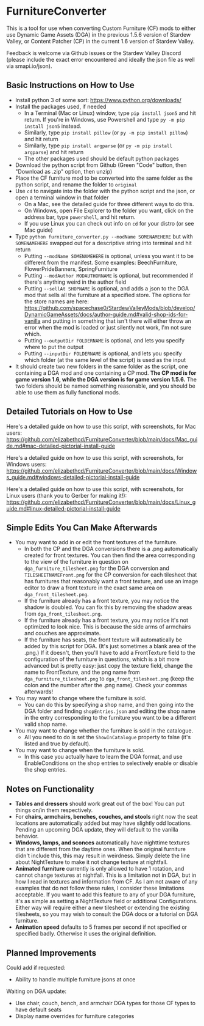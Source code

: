 # FurnitureConverter

This is a tool for use when converting Custom Furniture (CF) mods to either use Dynamic Game Assets (DGA) in the previous 1.5.6 version of Stardew Valley, or Content Patcher (CP) in the current 1.6 version of Stardew Valley. 

Feedback is welcome via Github issues or the Stardew Valley Discord (please include the exact error encountered and ideally the json file as well via smapi.io/json).

## Basic Instructions on How to Use

* Install python 3 of some sort: https://www.python.org/downloads/
* Install the packages used, if needed
  * In a Terminal (Mac or Linux) window, type `pip install json5` and hit return. If you're in Windows, use Powershell and type ``py -m pip install json5`` instead.
  * Similarly, type `pip install pillow` (or `py -m pip install pillow`) and hit return
  * Similarly, type `pip install argparse` (or `py -m pip install argparse`) and hit return
  * The other packages used should be default python packages
* Download the python script from Github (Green "Code" button, then "Download as .zip" option, then unzip)
* Place the CF furniture mod to be converted into the same folder as the python script, and rename the folder to `original`
* Use `cd` to navigate into the folder with the python script and the json, or open a terminal window in that folder
  * On a Mac, see the detailed guide for three different ways to do this.
  * On Windows, open File Explorer to the folder you want, click on the address bar, type `powershell`, and hit return.
  * If you use Linux you can check out info on `cd` for your distro (or see Mac guide)
* Type `python furniture_converter.py --modName SOMENAMEHERE` but with `SOMENAMEHERE` swapped out for a descriptive string into terminal and hit return
  * Putting `--modName SOMENAMEHERE` is optional, unless you want it to be different from the manifest. Some examples: BeechFurniture, FlowerPrideBanners, SpringFurniture
  * Putting `--modAuthor MODAUTHORNAME` is optional, but recommended if there's anything weird in the author field
  * Putting `--sellAt SHOPNAME` is optional, and adds a json to the DGA mod that sells all the furniture at a specified store. The options for the store names are here: https://github.com/spacechase0/StardewValleyMods/blob/develop/DynamicGameAssets/docs/author-guide.md#valid-shop-ids-for-vanilla and putting in something that isn't there will either throw an error when the mod is loaded or just silently not work, I'm not sure which.
  * Putting `--outputDir FOLDERNAME` is optional, and lets you specify where to put the output
  * Putting `--inputDir FOLDERNAME` is optional, and lets you specify which folder (at the same level of the script) is used as the input
* It should create two new folders in the same folder as the script, one containing a DGA mod and one containing a CP mod. **The CP mod is for game version 1.6, while the DGA version is for game version 1.5.6.** The two folders should be named something reasonable, and you should be able to use them as fully functional mods. 

## Detailed Tutorials on How to Use

Here's a detailed guide on how to use this script, with screenshots, for Mac users: https://github.com/elizabethcd/FurnitureConverter/blob/main/docs/Mac_guide.md#mac-detailed-pictorial-install-guide

Here's a detailed guide on how to use this script, with screenshots, for Windows users:
https://github.com/elizabethcd/FurnitureConverter/blob/main/docs/Windows_guide.md#windows-detailed-pictorial-install-guide

Here's a detailed guide on how to use this script, with screenshots, for Linux users (thank you to Gerber for making it!):
https://github.com/elizabethcd/FurnitureConverter/blob/main/docs/Linux_guide.md#linux-detailed-pictorial-install-guide

## Simple Edits You Can Make Afterwards

* You may want to add in or edit the front textures of the furniture. 
  * In both the CP and the DGA conversions there is a .png automatically created for front textures. You can then find the area corresponding to the view of the furniture in question on `dga_furniture_tilesheet.png` for the DGA conversion and `TILESHEETNAMEFront.png` for the CP conversion for each tilesheet that has furnitures that reasonably want a front texture, and use an image editor to draw a front texture in the exact same area on `dga_front_tilesheet.png`. 
  * If the furniture already has a front texture, you may notice the shadow is doubled. You can fix this by removing the shadow areas from `dga_front_tilesheet.png`.
  * If the furniture already has a front texture, you may notice it's not optimized to look nice. This is because the side arms of armchairs and couches are approximate.
  * If the furniture has seats, the front texture will automatically be added by this script for DGA. (It's just sometimes a blank area of the .png.) If it doesn't, then you'll have to add a FrontTexture field to the configuration of the furniture in questions, which is a bit more advanced but is pretty easy: just copy the texture field, change the name to FrontTexture, and the png name from `dga_furniture_tilesheet.png` to `dga_front_tilesheet.png` (keep the colon and the number after the .png name). Check your commas afterwards!
* You may want to change where the furniture is sold.
  * You can do this by specifying a shop name, and then going into the DGA folder and finding `shopEntries.json` and editing the shop name in the entry corresponding to the furniture you want to be a different valid shop name. 
* You may want to change whether the furniture is sold in the catalogue.
  * All you need to do is set the `ShowInCatalogue` property to false (it's listed and true by default).
* You may want to change when the furniture is sold.
  * In this case you actually have to learn the DGA format, and use EnableConditions on the shop entries to selectively enable or disable the shop entries. 

## Notes on Functionality

* **Tables and dressers** should work great out of the box! You can put things on/in them respectively.
* For **chairs, armchairs, benches, couches, and stools** right now the seat locations are automatically added but may have slightly odd locations. Pending an upcoming DGA update, they will default to the vanilla behavior. 
* **Windows, lamps, and sconces** automatically have nighttime textures that are different from the daytime ones. When the original furniture didn't include this, this may result in weirdness. Simply delete the line about NightTexture to make it not change texture at nightfall.
* **Animated furniture** currently is only allowed to have 1 rotation, and cannot change textures at nightfall. This is a limitation not in DGA, but in how I read in textures and information from CF. As I am not aware of any examples that do not follow these rules, I consider these limitations acceptable. If you want to add this feature to any of your DGA furniture, it's as simple as setting a NightTexture field or additional Configurations. Either way will require either a new tilesheet or extending the existing tilesheets, so you may wish to consult the DGA docs or a tutorial on DGA furniture. 
* **Animation speed** defaults to 5 frames per second if not specified or specified badly. Otherwise it uses the original definition.

## Planned Improvements

Could add if requested:
* Ability to handle multiple furniture jsons at once

Waiting on DGA update:
* Use chair, couch, bench, and armchair DGA types for those CF types to have default seats
* Display name overrides for furniture categories
